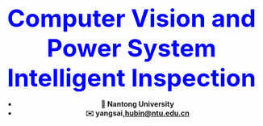 
<strong><center><font color=blue size=15> Computer Vision and Power System Intelligent Inspection</font><strong><center>
- 🔭 Nantong University
- ✉️ yangsai,hubin@ntu.edu.cn
